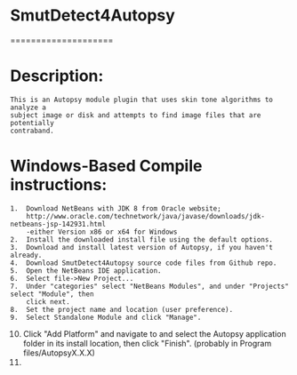 # SmutDetect4Autopsy
====================

   
# Description:  
    
    This is an Autopsy module plugin that uses skin tone algorithms to analyze a
    subject image or disk and attempts to find image files that are potentially 
    contraband.
    
# Windows-Based Compile instructions:
    1.  Download NetBeans with JDK 8 from Oracle website;
        http://www.oracle.com/technetwork/java/javase/downloads/jdk-netbeans-jsp-142931.html
        -either Version x86 or x64 for Windows
    2.  Install the downloaded install file using the default options.
    3.  Download and install latest version of Autopsy, if you haven't already.
    4.  Download SmutDetect4Autopsy source code files from Github repo.
    5.  Open the NetBeans IDE application.
    6.  Select file->New Project...
    7.  Under "categories" select "NetBeans Modules", and under "Projects" select "Module", then
        click next.
    8.  Set the project name and location (user preference).
    9.  Select Standalone Module and click "Manage".
10.  Click "Add Platform" and navigate to and select the Autopsy application folder in its install location, 
        then click "Finish".
        (probably in Program files/AutopsyX.X.X)
   11.  
    
    
